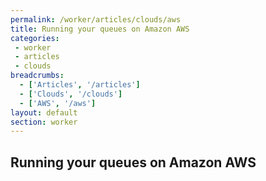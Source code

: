 ```yaml
---
permalink: /worker/articles/clouds/aws
title: Running your queues on Amazon AWS
categories:
 - worker
 - articles
 - clouds
breadcrumbs:
  - ['Articles', '/articles']
  - ['Clouds', '/clouds']
  - ['AWS', '/aws']
layout: default
section: worker
---
```


## Running your queues on Amazon AWS
